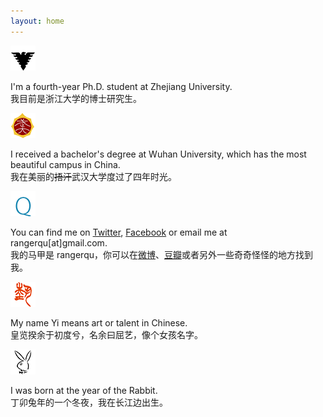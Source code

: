 ```yaml
---
layout: home
---
```


![zju](/img/zju.png)

I'm a fourth-year Ph.D. student at Zhejiang University.  
我目前是浙江大学的博士研究生。

![whu](/img/whu.png)

I received a bachelor's degree at Wuhan University, which has the most beautiful campus in China.  
我在美丽的<strike>捂汗</strike>武汉大学度过了四年时光。

![id](/img/id.png)

You can find me on [Twitter](https://twitter.com/rangerqu), [Facebook](https://www.facebook.com/rangerqu) or email me at rangerqu[at]gmail.com.  
我的马甲是 rangerqu，你可以在[微博](http://weibo.com/rangerqu)、[豆瓣](http://www.douban.com/people/rangerqu/)或者另外一些奇奇怪怪的地方找到我。

![name](/img/name.png)

My name Yi means art or talent in Chinese.  
皇览揆余于初度兮，名余曰屈艺，像个女孩名字。

![birth](/img/birth.png)

I was born at the year of the Rabbit.  
丁卯兔年的一个冬夜，我在长江边出生。
